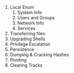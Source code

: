 1. Local Enum
	1. System Info
	2. Users and Groups
	3. Network Info
	4. Services
3. Transferring files
4. Upgrading Shells
5. Privilege Escalation
6. Persistence
7. Dumping & Cracking Hashes
8. Pivoting
9. Clearing Tracks